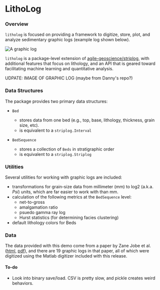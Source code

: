 # LithoLog

### Overview

`litholog` is focused on providing a framework to digitize, store, plot, and analyze sedimentary graphic logs (example log shown below).

![A graphic log](/data/example_log.png)

`litholog` is a package-level extension of [agile-geoscience/striplog](https://github.com/agile-geoscience/striplog), with additional features that focus on lithology, and an API that is geared toward facilitating machine learning and quantitative analysis.

UDPATE: IMAGE OF GRAPHIC LOG (maybe from Danny's repo?)

### Data Structures

The package provides two primary data structures:
- `Bed`
    - stores data from one bed (e.g., top, base, lithology, thickness, grain size, etc).
    - is equivalent to a `striplog.Interval`

- `BedSequence`
    - stores a collection of `Beds` in stratigraphic order
    - is equivalent to a `striplog.Striplog`

### Utilities

Several utilities for working with graphic logs are included:

- transformations for grain-size data from millimeter (mm) to log2 (a.k.a. *Psi*) units, which are far easier to work with than mm.
- calculation of the following metrics at the `BedSequence` level:
    - net-to-gross
    - amalgamation ratio
    - psuedo gamma ray log
    - Hurst statistics (for determining facies clustering)
- default lithology colors for Beds

### Data

The data provided with this demo come from a paper by Zane Jobe et al. ([html](https://doi.org/10.1111/j.1365-3091.2011.01283.x), [pdf](http://www.academia.edu/download/31596179/Jobe_et_al_2012_Sed-_Climbing_ripple_successions_in_turbidite_systems.pdf)), and there are 19 graphic logs in that paper, all of which were digitized using the Matlab digitizer included with this release.

#### To-do

- Look into binary save/load. CSV is pretty slow, and pickle creates weird behaviors.
